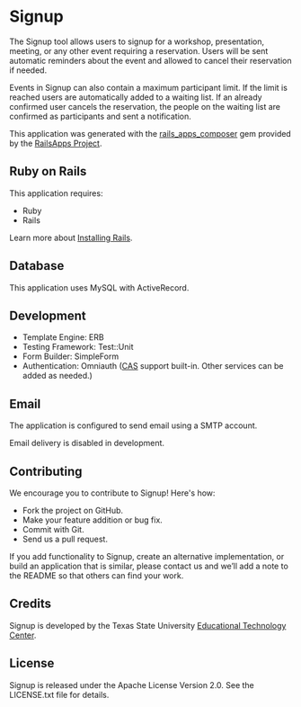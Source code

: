 Signup
=========

The Signup tool allows users to signup for a workshop, presentation, meeting, or any other event requiring a reservation. Users will be sent automatic reminders about the event and allowed to cancel their reservation if needed.

Events in Signup can also contain a maximum participant limit. If the limit is reached users are automatically added to a waiting list. If an already confirmed user cancels the reservation, the people on the waiting list are confirmed as participants and sent a notification.

This application was generated with the [rails_apps_composer](https://github.com/RailsApps/rails_apps_composer) gem
provided by the [RailsApps Project](http://railsapps.github.io/).

Ruby on Rails
-------------

This application requires:

-   Ruby
-   Rails

Learn more about [Installing Rails](http://railsapps.github.io/installing-rails.html).

Database
--------

This application uses MySQL with ActiveRecord.

Development
-----------

-   Template Engine: ERB
-   Testing Framework: Test::Unit
-   Form Builder: SimpleForm
-   Authentication: Omniauth ([CAS](http://jasig.github.io/cas/4.0.x/index.html) support built-in. Other services can be added as needed.)

Email
-----

The application is configured to send email using a SMTP account.

Email delivery is disabled in development.


Contributing
------------

We encourage you to contribute to Signup! Here's how:

-   Fork the project on GitHub.
-   Make your feature addition or bug fix.
-   Commit with Git.
-   Send us a pull request.

If you add functionality to Signup, create an alternative
implementation, or build an application that is similar, please contact
us and we’ll add a note to the README so that others can find your work.

Credits
-------

Signup is developed by the Texas State University [Educational Technology Center](http://www.its.txstate.edu/departments/etc/signup.html).

License
-------

Signup is released under the Apache License Version 2.0. See the LICENSE.txt file for details.
